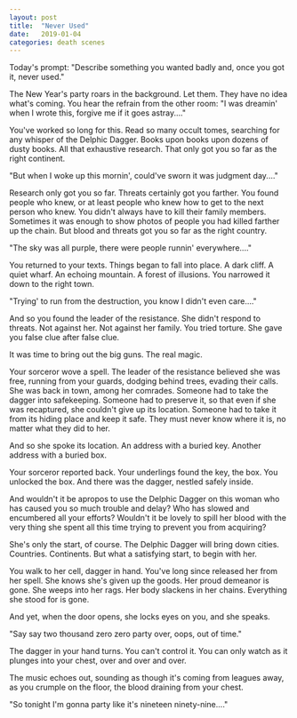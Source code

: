 ```yaml
---
layout: post
title:  "Never Used"
date:   2019-01-04 
categories: death scenes
---
```

Today's prompt: "Describe something you wanted badly and, once you got it, never used."

The New Year's party roars in the background. Let them. They have no idea what's coming. You hear the refrain from the other room: "I was dreamin' when I wrote this, forgive me if it goes astray...."

You've worked so long for this. Read so many occult tomes, searching for any whisper of the Delphic Dagger. Books upon books upon dozens of dusty books. All that exhaustive research. That only got you so far as the right continent.

"But when I woke up this mornin', could've sworn it was judgment day...."

Research only got you so far. Threats certainly got you farther. You found people who knew, or at least people who knew how to get to the next person who knew. You didn't always have to kill their family members. Sometimes it was enough to show photos of people you had killed farther up the chain. But blood and threats got you so far as the right country.

"The sky was all purple, there were people runnin' everywhere...."

You returned to your texts. Things began to fall into place. A dark cliff. A quiet wharf. An echoing mountain. A forest of illusions. You narrowed it down to the right town.

"Trying' to run from the destruction, you know I didn't even care...."

And so you found the leader of the resistance. She didn't respond to threats. Not against her. Not against her family. You tried torture. She gave you false clue after false clue.

It was time to bring out the big guns. The real magic. 

Your sorceror wove a spell. The leader of the resistance believed she was free, running from your guards, dodging behind trees, evading their calls. She was back in town, among her comrades. Someone had to take the dagger into safekeeping. Someone had to preserve it, so that even if she was recaptured, she couldn't give up its location. Someone had to take it from its hiding place and keep it safe. They must never know where it is, no matter what they did to her.

And so she spoke its location. An address with a buried key. Another address with a buried box. 

Your sorceror reported back. Your underlings found the key, the box. You unlocked the box. And there was the dagger, nestled safely inside.

And wouldn't it be apropos to use the Delphic Dagger on this woman who has caused you so much trouble and delay? Who has slowed and encumbered all your efforts? Wouldn't it be lovely to spill her blood with the very thing she spent all this time trying to prevent you from acquiring? 

She's only the start, of course. The Delphic Dagger will bring down cities. Countries. Continents. But what a satisfying start, to begin with her.

You walk to her cell, dagger in hand. You've long since released her from her spell. She knows she's given up the goods. Her proud demeanor is gone. She weeps into her rags. Her body slackens in her chains. Everything she stood for is gone.

And yet, when the door opens, she locks eyes on you, and she speaks. 

"Say say two thousand zero zero party over, oops, out of time."

The dagger in your hand turns. You can't control it. You can only watch as it plunges into your chest, over and over and over.

The music echoes out, sounding as though it's coming from leagues away, as you crumple on the floor, the blood draining from your chest.

"So tonight I'm gonna party like it's nineteen ninety-nine...."

